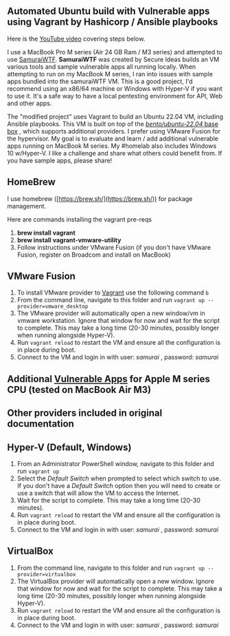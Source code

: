 ## Automated Ubuntu build with Vulnerable apps using Vagrant by Hashicorp / Ansible playbooks

Here is the [YouTube video](https://www.youtube.com/watch?v=TywK6hhFWhs) covering steps below. 

I use a MacBook Pro M series (Air 24 GB Ram / M3 series) and attempted to use [SamuraiWTF](https://github.com/samuraiWTF/samuraiWTF).   **SamuraiWTF** was created by Secure Ideas builds an VM various tools and sample vulnerable apps all running locally.   When attempting to run on my MacBook M series, I ran into issues with sample apps bundled into the samuraiWTF VM.   This is a good project, I'd recommend using an x86/64 machine or Windows with Hyper-V if you want to use it.  It's a safe way to have a local pentesting environment for API, Web and other apps.

The "modified project" uses Vagrant to build an Ubuntu 22.04 VM, including Ansible playbooks.  This VM is built on top of the [*bento/ubuntu-22.04* base box](https://app.vagrantup.com/bento/boxes/ubuntu-22.04) , which supports additional providers.  I prefer using VMware Fusion for the hypervisor.  My goal is to evaluate and learn / add additional vulnerable apps running on MacBook M series.   My #homelab also includes Windows 10 w/Hyper-V.  I like a challenge and share what others could benefit from.   If you have sample apps, please share!

## HomeBrew

I use homebrew ([https://brew.sh/](https://brew.sh/)) for package management.

Here are commands installing the vagrant pre-reqs

1. **brew install vagrant**
2. **brew install vagrant-vmware-utility**
3. Follow instructions under VMware Fusion (if you don't have VMware Fusion, register on Broadcom and install on MacBook)

## VMware Fusion

1. To install VMware provider to [Vagrant](https://developer.hashicorp.com/vagrant/docs/providers/vmware/installation) use the following command `b`
2. From the command line, navigate to this folder and run `vagrant up --provider=vmware_desktop`
3. The VMware provider will automatically open a new window/vm in vmware workstation. Ignore that window for now and wait for the script to complete. This may take a long time (20-30 minutes, possibly longer when running alongside Hyper-V).
4. Run `vagrant reload` to restart the VM and ensure all the configuration is in place during boot.
5. Connect to the VM and login in with user: _samurai_ , password: _samurai_

## Additional [Vulnerable Apps](README-vulnapps-list.md) for Apple M series CPU (tested on MacBook Air M3)

## Other providers included in original documentation

## Hyper-V (Default, Windows)

1. From an Administrator PowerShell window, navigate to this folder and run `vagrant up`
2. Select the _Default Switch_ when prompted to select which switch to use. If you don't have a _Default Switch_ option then you will need to create or use a switch that will allow the VM to access the Internet.
3. Wait for the script to complete. This may take a long time (20-30 minutes).
4. Run `vagrant reload` to restart the VM and ensure all the configuration is in place during boot.
5. Connect to the VM and login in with user: _samurai_ , password: _samurai_

## VirtualBox

1. From the command line, navigate to this folder and run `vagrant up --provider=virtualbox`
2. The VirtualBox provider will automatically open a new window. Ignore that window for now and wait for the script to complete. This may take a long time (20-30 minutes, possibly longer when running alongside Hyper-V).
3. Run `vagrant reload` to restart the VM and ensure all the configuration is in place during boot.
4. Connect to the VM and login in with user: _samurai_ , password: _samurai_
